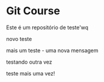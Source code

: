 # Git Course

Este é um repositório de teste'wq

novo teste

mais um teste - uma nova mensagem

testando outra vez


teste mais uma vez!

